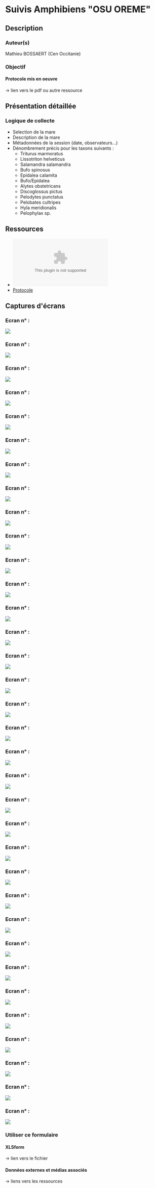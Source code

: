 # Suivis Amphibiens "OSU OREME"
## Description
### Auteur(s)
Mathieu BOSSAERT (Cen Occitanie) 
### Objectif
#### Protocole mis en oeuvre
-> lien vers le pdf ou autre ressource
## Présentation détaillée
### Logique de collecte

* Selection de la mare 
* Description de la mare
* Métadonnées de la session (date, observateurs...)
* Dénombrement précis pour les taxons suivants :
  * Triturus marmoratus
  * Lissotriton helveticus
  * Salamandra salamandra
  * Bufo spinosus
  * Epidalea calamita
  * Bufo/Epidalea
  * Alytes obstetricans
  * Discoglossus pictus
  * Pelodytes punctatus
  * Pelobates cultripes
  * Hyla meridionalis
  * Pelophylax sp.

## Ressources

* ![xlsform](../fichiers/Mare_OSU_OREME/MaresCNRS.xlsx)
* [Protocole](../fichiers/Mare_OSU_OREME/Programme_Mare_OSU_OREME_1.pdf)

## Captures d'écrans
### Ecran n° : 
![](../fichiers/Mare_OSU_OREME/ecrans/2022_10_10_03_09_42_.png)
### Ecran n° : 
![](../fichiers/Mare_OSU_OREME/ecrans/2022_10_10_03_09_51_.png)
### Ecran n° : 
![](../fichiers/Mare_OSU_OREME/ecrans/2022_10_10_03_09_58_.png)
### Ecran n° : 
![](../fichiers/Mare_OSU_OREME/ecrans/2022_10_10_03_10_03_.png)
### Ecran n° : 
![](../fichiers/Mare_OSU_OREME/ecrans/2022_10_10_03_10_37_.png)
### Ecran n° : 
![](../fichiers/Mare_OSU_OREME/ecrans/2022_10_10_03_10_43_.png)
### Ecran n° : 
![](../fichiers/Mare_OSU_OREME/ecrans/2022_10_10_03_10_51_.png)
### Ecran n° : 
![](../fichiers/Mare_OSU_OREME/ecrans/2022_10_10_03_10_59_.png)
### Ecran n° : 
![](../fichiers/Mare_OSU_OREME/ecrans/2022_10_10_03_11_22_.png)
### Ecran n° : 
![](../fichiers/Mare_OSU_OREME/ecrans/2022_10_10_03_11_28_.png)
### Ecran n° : 
![](../fichiers/Mare_OSU_OREME/ecrans/2022_10_10_03_11_36_.png)
### Ecran n° : 
![](../fichiers/Mare_OSU_OREME/ecrans/2022_10_10_03_11_51_.png)
### Ecran n° : 
![](../fichiers/Mare_OSU_OREME/ecrans/2022_10_10_03_11_57_.png)
### Ecran n° : 
![](../fichiers/Mare_OSU_OREME/ecrans/2022_10_10_03_12_02_.png)
### Ecran n° : 
![](../fichiers/Mare_OSU_OREME/ecrans/2022_10_10_03_12_08_.png)
### Ecran n° : 
![](../fichiers/Mare_OSU_OREME/ecrans/2022_10_10_03_12_17_.png)
### Ecran n° : 
![](../fichiers/Mare_OSU_OREME/ecrans/2022_10_10_03_12_25_.png)
### Ecran n° : 
![](../fichiers/Mare_OSU_OREME/ecrans/2022_10_10_03_12_32_.png)
### Ecran n° : 
![](../fichiers/Mare_OSU_OREME/ecrans/2022_10_10_03_12_37_.png)
### Ecran n° : 
![](../fichiers/Mare_OSU_OREME/ecrans/2022_10_10_03_12_43_.png)
### Ecran n° : 
![](../fichiers/Mare_OSU_OREME/ecrans/2022_10_10_03_12_48_.png)
### Ecran n° : 
![](../fichiers/Mare_OSU_OREME/ecrans/2022_10_10_03_12_57_.png)
### Ecran n° : 
![](../fichiers/Mare_OSU_OREME/ecrans/2022_10_10_03_13_08_.png)
### Ecran n° : 
![](../fichiers/Mare_OSU_OREME/ecrans/2022_10_10_03_13_19_.png)
### Ecran n° : 
![](../fichiers/Mare_OSU_OREME/ecrans/2022_10_10_03_13_25_.png)
### Ecran n° : 
![](../fichiers/Mare_OSU_OREME/ecrans/2022_10_10_03_13_29_.png)
### Ecran n° : 
![](../fichiers/Mare_OSU_OREME/ecrans/2022_10_10_03_13_37_.png)
### Ecran n° : 
![](../fichiers/Mare_OSU_OREME/ecrans/2022_10_10_03_14_15_.png)
### Ecran n° : 
![](../fichiers/Mare_OSU_OREME/ecrans/2022_10_10_03_14_20_.png)
### Ecran n° : 
![](../fichiers/Mare_OSU_OREME/ecrans/2022_10_10_03_14_25_.png)
### Ecran n° : 
![](../fichiers/Mare_OSU_OREME/ecrans/2022_10_10_03_14_30_.png)
### Ecran n° : 
![](../fichiers/Mare_OSU_OREME/ecrans/2022_10_10_03_14_35_.png)
### Ecran n° : 
![](../fichiers/Mare_OSU_OREME/ecrans/2022_10_10_03_14_39_.png)
### Ecran n° : 
![](../fichiers/Mare_OSU_OREME/ecrans/2022_10_10_03_14_44_.png)

### Utiliser ce formulaire
#### XLSform
-> lien vers le fichier
#### Données externes et médias associés
-> liens vers les ressources